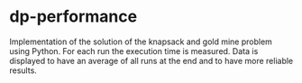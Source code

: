 # dp-performance
Implementation of the solution of the knapsack and gold mine problem using Python. For each run the execution time is measured. Data is displayed to have an average of all runs at the end and to have more reliable results. 
